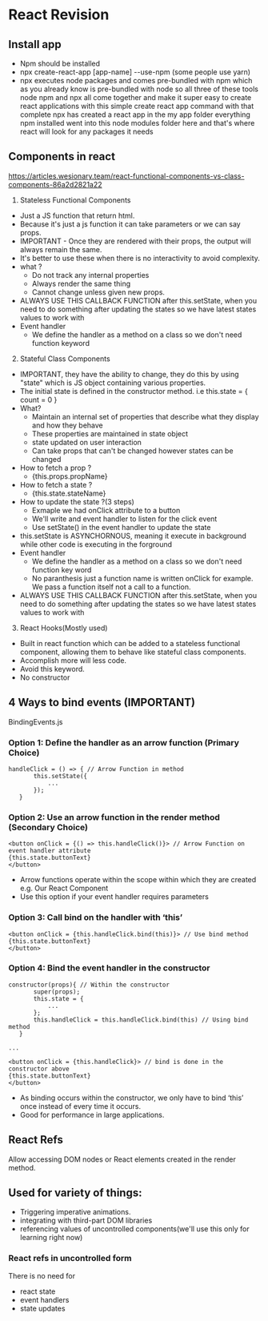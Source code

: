 # React Revision
## Install app
- Npm should be installed
- npx create-react-app [app-name] --use-npm (some people use yarn)
- npx executes node packages and comes pre-bundled with npm which as you already know is pre-bundled with node so all three of these tools node npm and npx all come together and make it super easy to create react applications with this simple create react app command with that complete npx has created a react app in the my app folder everything npm installed went into this node modules folder here and that's where react will look for any packages it needs

## Components in react
https://articles.wesionary.team/react-functional-components-vs-class-components-86a2d2821a22
1. Stateless Functional Components
- Just a JS function that return html.
- Because it's just a js function it can take parameters or we can say props.
- IMPORTANT - Once they are rendered with their props, the output will always remain the same.
- It's better to use these when there is no interactivity to avoid complexity.
- what ?
    - Do not track any internal properties
    - Always render the same thing
    - Cannot change unless given new props.
- ALWAYS USE THIS CALLBACK FUNCTION after this.setState, when you need to do something after updating the states so we have latest states values to work with
- Event handler
    - We define the handler as a method on a class so we don't need function keyword
2. Stateful Class Components
- IMPORTANT, they have the ability to change, they do this by using "state" which is JS object containing various properties.
- The initial state is defined in the constructor method. i.e this.state = { count = 0 }
- What?
    - Maintain an internal set of properties that describe what they display and how they behave
    - These properties are maintained in state object
    - state updated on user interaction
    - Can take props that can't be changed however states can be changed
- How to fetch a prop ?
    - {this.props.propName}
- How to fetch a state ?
    - {this.state.stateName}
- How to update the state ?(3 steps)
    - Exmaple we had onClick attribute to a button
    - We'll write and event handler to listen for the click event
    - Use setState() in the event handler to update the state
- this.setState is ASYNCHORNOUS, meaning it execute in background while other code is executing in the forground
- Event handler
    - We define the handler as a method on a class so we don't need function key word
    - No paranthesis just a function name is written onClick for example. We pass a function itself not a call to a function.
- ALWAYS USE THIS CALLBACK FUNCTION after this.setState, when you need to do something after updating the states so we have latest states values to work with
3. React Hooks(Mostly used)
- Built in react function which can be added to a stateless functional component, allowing them to behave like stateful class components.
- Accomplish more will less code.
- Avoid this keyword.
- No constructor

## 4 Ways to bind events (IMPORTANT)
BindingEvents.js
### Option 1: Define the handler as an arrow function (Primary Choice)
```
handleClick = () => { // Arrow Function in method
       this.setState({
           ...
       });
   }
```

### Option 2: Use an arrow function in the render method  (Secondary Choice)
```
<button onClick = {() => this.handleClick()}> // Arrow Function on event handler attribute
{this.state.buttonText}
</button>
```

- Arrow functions operate within the scope within which they are created e.g. Our React Component
- Use this option if your event handler requires parameters

### Option 3: Call bind on the handler with ‘this’
```
<button onClick = {this.handleClick.bind(this)}> // Use bind method
{this.state.buttonText}
</button>
```

### Option 4: Bind the event handler in the constructor
```
constructor(props){ // Within the constructor
       super(props);
       this.state = {
           ...
       };
       this.handleClick = this.handleClick.bind(this) // Using bind method
   }

...

<button onClick = {this.handleClick}> // bind is done in the constructor above
{this.state.buttonText}
</button>
```

- As binding occurs within the constructor, we only have to bind ‘this’ once instead of every time it occurs. 
- Good for performance in large applications.

## React Refs
Allow accessing DOM nodes or React elements created in the render method.
## Used for variety of things:
- Triggering imperative animations.
- integrating with third-part DOM libraries
- referencing values of uncontrolled components(we'll use this only for learning right now)
### React refs in uncontrolled form
There is no need for
- react state
- event handlers
- state updates
